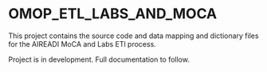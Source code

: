 # OMOP_ETL_LABS_AND_MOCA
This project contains the source code and data mapping and dictionary files for the AIREADI MoCA  and Labs ETl process.

Project is in development.
Full documentation to follow.

